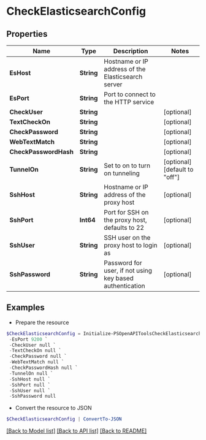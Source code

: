 # CheckElasticsearchConfig
## Properties

Name | Type | Description | Notes
------------ | ------------- | ------------- | -------------
**EsHost** | **String** | Hostname or IP address of the Elasticsearch server | 
**EsPort** | **String** | Port to connect to the HTTP service | 
**CheckUser** | **String** |  | [optional] 
**TextCheckOn** | **String** |  | [optional] 
**CheckPassword** | **String** |  | [optional] 
**WebTextMatch** | **String** |  | [optional] 
**CheckPasswordHash** | **String** |  | [optional] 
**TunnelOn** | **String** | Set to on to turn on tunneling | [optional] [default to "off"]
**SshHost** | **String** | Hostname or IP address of the proxy host | [optional] 
**SshPort** | **Int64** | Port for SSH on the proxy host, defaults to 22 | [optional] 
**SshUser** | **String** | SSH user on the proxy host to login as | [optional] 
**SshPassword** | **String** | Password for user, if not using key based authentication | [optional] 

## Examples

- Prepare the resource
```powershell
$CheckElasticsearchConfig = Initialize-PSOpenAPIToolsCheckElasticsearchConfig  -EsHost test.example.org `
 -EsPort 9200 `
 -CheckUser null `
 -TextCheckOn null `
 -CheckPassword null `
 -WebTextMatch null `
 -CheckPasswordHash null `
 -TunnelOn null `
 -SshHost null `
 -SshPort null `
 -SshUser null `
 -SshPassword null
```

- Convert the resource to JSON
```powershell
$CheckElasticsearchConfig | ConvertTo-JSON
```

[[Back to Model list]](../README.md#documentation-for-models) [[Back to API list]](../README.md#documentation-for-api-endpoints) [[Back to README]](../README.md)


